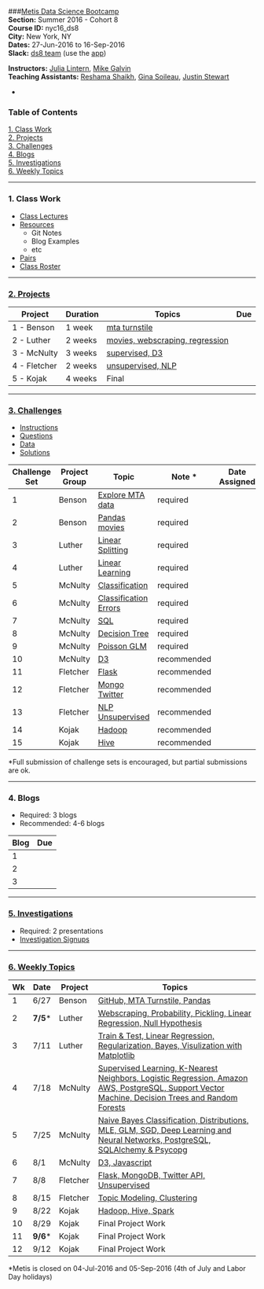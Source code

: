 ###[Metis Data Science Bootcamp](http://www.thisismetis.com/data-science)  
**Section:**   Summer 2016 - Cohort 8  
**Course ID:** nyc16_ds8  
**City:**      New York, NY  
**Dates:**     27-Jun-2016 to 16-Sep-2016  
**Slack:**     [ds8 team](https://summer-nyc16-metis.slack.com/) (use the [app](https://slack.com/downloads))  

**Instructors:**  [Julia Lintern](https://www.linkedin.com/in/julia-lintern-a5141384), [Mike Galvin](https://www.linkedin.com/in/mikejgalvin)  
**Teaching Assistants:**  [Reshama Shaikh](https://www.linkedin.com/in/reshamas), [Gina Soileau](https://www.linkedin.com/in/gfsoileau), [Justin Stewart](https://www.linkedin.com/in/jstnstwrt)

-

### Table of Contents
[1. Class Work](#section-a)  
[2. Projects](#section-b)  
[3. Challenges](#section-c)  
[4. Blogs](#section-d)  
[5. Investigations](#section-e)  
[6. Weekly Topics](#section-f)  

---

### <a name="section-a"></a>1. Class Work

* [Class Lectures](/class_lectures/)
* [Resources](resources/)
  * Git Notes
  * Blog Examples
  * etc
* [Pairs](/pair_programming/student_pairs.md)
* [Class Roster]( )

---

### <a name="section-b"></a>[2. Projects](/projects)

| Project | Duration | Topics                 |  Due 
|----|-------|-------------------------|--------|
| 1 - Benson  | 1 week |  [mta turnstile](/projects/01-benson/README.md) |    
| 2 - Luther  | 2 weeks |  [movies, webscraping, regression](/projects/02-luther/README.md)  | 
| 3 - McNulty | 3 weeks |  [supervised, D3](/projects/03-mcnulty/README.md)        |  
| 4 - Fletcher | 2 weeks  |  [unsupervised, NLP](/projects/04-fletcher/README.md) |  
| 5 - Kojak | 4 weeks |  Final |  

---

### <a name="section-c"></a>[3. Challenges](/challenges)
 
* [Instructions](/challenges/README.md)
* [Questions](/challenges/challenges_questions)
* [Data](challenges/challenges_data)
* [Solutions](challenges/challenges_solutions)

| Challenge Set  | Project Group | Topic                 | Note * | Date Assigned   | Date Due      |
|----------------|---------------|-----------------------|---------------|------------|-------------|
| 1              | Benson        | [Explore MTA data](/challenges/01-benson)      | required     |  |     |
| 2              | Benson        | [Pandas movies](/challenges/02-luther1)                | required    |  |     |
| 3              | Luther        | [Linear Splitting](/challenges/03-linear_splitting)      | required    |   |     |
| 4              | Luther        | [Linear Learning](/challenges/04-linear_learning)       | required    |   |      |
| 5              | McNulty       | [Classification](/challenges/05-classification)        | required    |  |     |
| 6              | McNulty       | [Classification Errors](/challenges/06-classification_errors) | required    |  |      |
| 7              | McNulty       | [SQL](/challenges/07-sql)                   | required    |  |     |
| 8              | McNulty       | [Decision Tree](/challenges/08-decision_tree)         |  required    |  |   |
| 9              | McNulty  | [Poisson GLM](/challenges/09-poisson_glm)           | required     |  |      |
| 10             | McNulty  | [D3](/challenges/10-d3)                    | recommended    |  |   |
| 11             | Fletcher | [Flask](/challenges/11-flask)                 | recommended    |  |   |
| 12             | Fletcher | [Mongo Twitter](/challenges/12-mongo_twitter)         | recommended    |  |   |
| 13             | Fletcher | [NLP Unsupervised](/challenges/13-nlp_unsupervised)      | recommended    |  |   |
| 14             | Kojak    | [Hadoop](/challenges/14-hadoop)                | recommended    |  |  |
| 15             | Kojak    | [Hive](/challenges/15-hive)                  | recommended    |  | |

*Full submission of challenge sets is encouraged, but partial submissions are ok. 

---

### <a name="section-d"></a>4. Blogs
 
* Required:  3 blogs
* Recommended:  4-6 blogs

| Blog | Due |  
|----|-------|
| 1  |        |   
| 2  |        |  
| 3 |         |

---

### <a name="section-e"></a>[5. Investigations](/investigations)

* Required:  2 presentations
* [Investigation Signups]()

---

### <a name="section-f"></a>[6. Weekly Topics](/class_lectures/)

| Wk | Date  | Project | Topics                 |  
|----|-------|---------|-------------------------|
| 1  | 6/27 | Benson | [GitHub, MTA Turnstile, Pandas](/class_lectures/week01-benson/) |   
| 2  | **7/5*** | Luther | [Webscraping, Probability, Pickling, Linear Regression, Null Hypothesis](/class_lectures/week02-luther1/)  |  
| 3 |  7/11 | Luther  | [Train & Test, Linear Regression, Regularization, Bayes, Visulization with Matplotlib](/class_lectures/week03-luther2/)        |   
| 4 | 7/18 | McNulty  | [Supervised Learning, K-Nearest Neighbors, Logistic Regression, Amazon AWS, PostgreSQL, Support Vector Machine, Decision Trees and Random Forests](/class_lectures/week04-mcnulty1/) |    
| 5 | 7/25 | McNulty   | [Naive Bayes Classification, Distributions, MLE, GLM, SGD, Deep Learning and Neural Networks, PostgreSQL, SQLAlchemy & Psycopg](/class_lectures/week05-mcnulty2/) |  
| 6  | 8/1 | McNulty | [D3, Javascript](/class_lectures/week06-mcnulty3/)      |      |  
| 7  | 8/8 | Fletcher     | [Flask, MongoDB, Twitter API, Unsupervised](/class_lectures/week07-fletcher1/) |  
| 8  | 8/15 | Fletcher     | [Topic Modeling, Clustering](/class_lectures/week08-fletcher2/)      |  
| 9  | 8/22 | Kojak |  [Hadoop, Hive, Spark](/class_lectures/week09-kojak1/) |     
| 10 | 8/29     | Kojak | Final Project Work        |  
| 11 | **9/6***    | Kojak | Final Project Work |    
| 12 | 9/12    | Kojak | Final Project Work |  

*Metis is closed on 04-Jul-2016 and 05-Sep-2016 (4th of July and Labor Day holidays)
